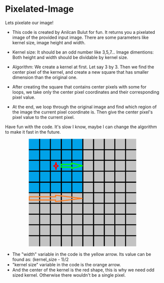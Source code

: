 # Pixelated-Image
Lets pixelate our image!

- This code is created by Anilcan Bulut for fun.
It returns you a pixelated image of the provided input image.
There are some parameters like kernel size, image height and width.

- Kernel size: It should be an odd number like 3,5,7... 
Image dimentions: Both height and width should be dividable by kernel size. 


- Algorithm: We create a kernel at first. Let say 3 by 3. Then we find the center pixel of the kernel,
and create a new square that has smaller dimension than the original one. 

- After creating the square that contains center pixels with some for loops, we take only the center
pixel coordinates and their corresponding pixel value. 

- At the end, we loop through the original image and find which region of the image the current
pixel coordinate is. Then give the center pixel's pixel value to the current pixel.

Have fun with the code. It's slow I know, maybe I can change the algorithm to make it fast in the future.

<p align="center">
  <img src="pixelated_image.png" width="350" title="How It Works?">
</p>


- The "width" variable in the code is the yellow arrow. Its value can be found as: (kernel_size - 1)/2
- "kernel size" variable in the code is the orange arrow.
- And the center of the kernel is the red shape, this is why we need odd sized kernel. Otherwise there wouldn't be a single pixel.
